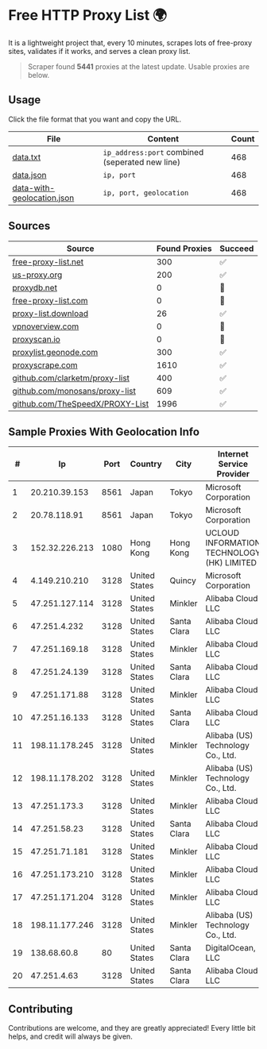 
# Free HTTP Proxy List 🌍

It is a lightweight project that, every 10 minutes, scrapes lots of free-proxy sites, validates if it works, and serves a clean proxy list.


> Scraper found **5441** proxies at the latest update. Usable proxies are below.

## Usage

Click the file format that you want and copy the URL.


|File|Content|Count|
|----|-------|-----|
|[data.txt](https://raw.githubusercontent.com/themiralay/Proxy-List-World/master/data.txt)|`ip_address:port` combined (seperated new line)|468|
|[data.json](https://raw.githubusercontent.com/themiralay/Proxy-List-World/master/data.json)|`ip, port`|468|
|[data-with-geolocation.json](https://raw.githubusercontent.com/themiralay/Proxy-List-World/master/data-with-geolocation.json)|`ip, port, geolocation`|468|

## Sources

|Source|Found Proxies|Succeed|
|------|-------------|-------|
|[free-proxy-list.net](https://free-proxy-list.net)|300|✅|
|[us-proxy.org](https://www.us-proxy.org)|200|✅|
|[proxydb.net](http://proxydb.net)|0|🚫|
|[free-proxy-list.com](https://free-proxy-list.com/?page=&port=&type%5B%5D=http&type%5B%5D=https&up_time=0&search=Search)|0|🚫|
|[proxy-list.download](https://www.proxy-list.download/HTTP)|26|✅|
|[vpnoverview.com](https://vpnoverview.com/privacy/anonymous-browsing/free-proxy-servers)|0|🚫|
|[proxyscan.io](https://www.proxyscan.io)|0|🚫|
|[proxylist.geonode.com](https://proxylist.geonode.com/api/proxy-list?limit=300&page=1&sort_by=lastChecked&sort_type=desc&protocols=http,https)|300|✅|
|[proxyscrape.com](https://api.proxyscrape.com/v2/?request=displayproxies&protocol=http&timeout=10000&country=all&ssl=all&anonymity=all)|1610|✅|
|[github.com/clarketm/proxy-list](https://raw.githubusercontent.com/clarketm/proxy-list/master/proxy-list-raw.txt)|400|✅|
|[github.com/monosans/proxy-list](https://raw.githubusercontent.com/monosans/proxy-list/main/proxies/http.txt)|609|✅|
|[github.com/TheSpeedX/PROXY-List](https://raw.githubusercontent.com/TheSpeedX/PROXY-List/master/http.txt)|1996|✅|


## Sample Proxies With Geolocation Info

|#|Ip|Port|Country|City|Internet Service Provider|
|-|--|----|-------|----|-------------------------|
|1|20.210.39.153|8561|Japan|Tokyo|Microsoft Corporation|
|2|20.78.118.91|8561|Japan|Tokyo|Microsoft Corporation|
|3|152.32.226.213|1080|Hong Kong|Hong Kong|UCLOUD INFORMATION TECHNOLOGY (HK) LIMITED|
|4|4.149.210.210|3128|United States|Quincy|Microsoft Corporation|
|5|47.251.127.114|3128|United States|Minkler|Alibaba Cloud LLC|
|6|47.251.4.232|3128|United States|Santa Clara|Alibaba Cloud LLC|
|7|47.251.169.18|3128|United States|Minkler|Alibaba Cloud LLC|
|8|47.251.24.139|3128|United States|Santa Clara|Alibaba Cloud LLC|
|9|47.251.171.88|3128|United States|Minkler|Alibaba Cloud LLC|
|10|47.251.16.133|3128|United States|Santa Clara|Alibaba Cloud LLC|
|11|198.11.178.245|3128|United States|Minkler|Alibaba (US) Technology Co., Ltd.|
|12|198.11.178.202|3128|United States|Minkler|Alibaba (US) Technology Co., Ltd.|
|13|47.251.173.3|3128|United States|Minkler|Alibaba Cloud LLC|
|14|47.251.58.23|3128|United States|Santa Clara|Alibaba Cloud LLC|
|15|47.251.71.181|3128|United States|Minkler|Alibaba Cloud LLC|
|16|47.251.173.210|3128|United States|Minkler|Alibaba Cloud LLC|
|17|47.251.171.204|3128|United States|Minkler|Alibaba Cloud LLC|
|18|198.11.177.246|3128|United States|Minkler|Alibaba (US) Technology Co., Ltd.|
|19|138.68.60.8|80|United States|Santa Clara|DigitalOcean, LLC|
|20|47.251.4.63|3128|United States|Santa Clara|Alibaba Cloud LLC|



## Contributing

Contributions are welcome, and they are greatly appreciated! Every
little bit helps, and credit will always be given.

